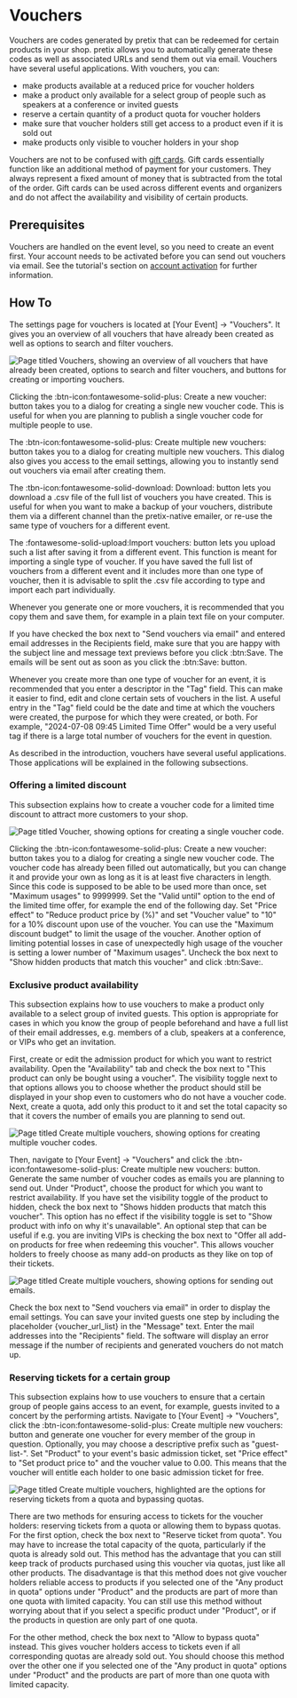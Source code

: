 # Vouchers

Vouchers are codes generated by pretix that can be redeemed for certain products in your shop. 
pretix allows you to automatically generate these codes as well as associated URLs and send them out via email. 
Vouchers have several useful applications. 
With vouchers, you can: 

 - make products available at a reduced price for voucher holders
 - make a product only available for a select group of people such as speakers at a conference or invited guests
 - reserve a certain quantity of a product quota for voucher holders
 - make sure that voucher holders still get access to a product even if it is sold out
 - make products only visible to voucher holders in your shop

Vouchers are not to be confused with [gift cards](gift-cards.md). 
Gift cards essentially function like an additional method of payment for your customers. 
They always represent a fixed amount of money that is subtracted from the total of the order. 
Gift cards can be used across different events and organizers and do not affect the availability and visibility of certain products. 

## Prerequisites

Vouchers are handled on the event level, so you need to create an event first. 
Your account needs to be activated before you can send out vouchers via email. 
See the tutorial's section on [account activation](../tutorial/organizer-account.md#activation) for further information. 

## How To 

The settings page for vouchers is located at [Your Event] → "Vouchers". 
It gives you an overview of all vouchers that have already been created as well as options to search and filter vouchers. 

![Page titled Vouchers, showing an overview of all vouchers that have already been created, options to search and filter vouchers, and buttons for creating or importing vouchers.](../assets/screens/vouchers/vouchers-all.png)

Clicking the :btn-icon:fontawesome-solid-plus: Create a new voucher: button takes you to a dialog for creating a single new voucher code. 
This is useful for when you are planning to publish a single voucher code for multiple people to use. 

The :btn-icon:fontawesome-solid-plus: Create multiple new vouchers: button takes you to a dialog for creating multiple new vouchers. 
This dialog also gives you access to the email settings, allowing you to instantly send out vouchers via email after creating them. 

The :tbn-icon:fontawesome-solid-download: Download: button lets you download a .csv file of the full list of vouchers you have created. 
This is useful for when you want to make a backup of your vouchers, distribute them via a different channel than the pretix-native emailer, or re-use the same type of vouchers for a different event. 

The :fontawesome-solid-upload:Import vouchers: button lets you upload such a list after saving it from a different event. 
This function is meant for importing a single type of voucher. 
If you have saved the full list of vouchers from a different event and it includes more than one type of voucher, then it is advisable to split the .csv file according to type and import each part individually. 

Whenever you generate one or more vouchers, it is recommended that you copy them and save them, for example in a plain text file on your computer. 

If you have checked the box next to "Send vouchers via email" and entered email addresses in the Recipients field, make sure that you are happy with the subject line and message text previews before you click :btn:Save. 
The emails will be sent out as soon as you click the :btn:Save: button. 

Whenever you create more than one type of voucher for an event, it is recommended that you enter a descriptor in the "Tag" field. 
This can make it easier to find, edit and clone certain sets of vouchers in the list. 
A useful entry in the "Tag" field could be the date and time at which the vouchers were created, the purpose for which they were created, or both. 
For example, "2024-07-08 09:45 Limited Time Offer" would be a very useful tag if there is a large total number of vouchers for the event in question. 

As described in the introduction, vouchers have several useful applications. 
Those applications will be explained in the following subsections. 

### Offering a limited discount 

This subsection explains how to create a voucher code for a limited time discount to attract more customers to your shop. 

![Page titled Voucher, showing options for creating a single voucher code.](../assets/screens/vouchers/create-single.png)

Clicking the :btn-icon:fontawesome-solid-plus: Create a new voucher: button takes you to a dialog for creating a single new voucher code. 
The voucher code has already been filled out automatically, but you can change it and provide your own as long as it is at least five characters in length. 
Since this code is supposed to be able to be used more than once, set "Maximum usages" to 9999999. 
Set the "Valid until" option to the end of the limited time offer, for example the end of the following day. 
Set "Price effect" to "Reduce product price by (%)" and set "Voucher value" to "10" for a 10% discount upon use of the voucher. 
You can use the "Maximum discount budget" to limit the usage of the voucher. 
Another option of limiting potential losses in case of unexpectedly high usage of the voucher is setting a lower number of "Maximum usages". 
Uncheck the box next to "Show hidden products that match this voucher" and click :btn:Save:. 

### Exclusive product availability

This subsection explains how to use vouchers to make a product only available to a select group of invited guests. 
This option is appropriate for cases in which you know the group of people beforehand and have a full list of their email addresses, e.g. members of a club, speakers at a conference, or VIPs who get an invitation. 

First, create or edit the admission product for which you want to restrict availability. 
Open the "Availability" tab and check the box next to "This product can only be bought using a voucher".
The visibility toggle next to that options allows you to choose whether the product should still be displayed in your shop even to customers who do not have a voucher code. 
Next, create a quota, add only this product to it and set the total capacity so that it covers the number of emails you are planning to send out. 

![Page titled Create multiple vouchers, showing options for creating multiple voucher codes.](../assets/screens/vouchers/create-multiple.png)

Then, navigate to [Your Event] → "Vouchers" and click the :btn-icon:fontawesome-solid-plus: Create multiple new vouchers: button. 
Generate the same number of voucher codes as emails you are planning to send out. 
Under "Product", choose the product for which you want to restrict availability. 
If you have set the visibility toggle of the product to hidden, check the box next to "Shows hidden products that match this voucher". 
This option has no effect if the visibility toggle is set to "Show product with info on why it's unavailable". 
An optional step that can be useful if e.g. you are inviting VIPs is checking the box next to "Offer all add-on products for free when redeeming this voucher". 
This allows voucher holders to freely choose as many add-on products as they like on top of their tickets. 

![Page titled Create multiple vouchers, showing options for sending out emails.](../assets/screens/vouchers/send-emails.png)

Check the box next to "Send vouchers via email" in order to display the email settings. 
You can save your invited guests one step by including the placeholder {voucher_url_list} in the "Message" text. 
Enter the mail addresses into the "Recipients" field. 
The software will display an error message if the number of recipients and generated vouchers do not match up. 

### Reserving tickets for a certain group

This subsection explains how to use vouchers to ensure that a certain group of people gains access to an event, for example, guests invited to a concert by the performing artists. 
Navigate to [Your Event] → "Vouchers", click the :btn-icon:fontawesome-solid-plus: Create multiple new vouchers: button and generate one voucher for every member of the group in question.
Optionally, you may choose a descriptive prefix such as "guest-list-". 
Set "Product" to your event's basic admission ticket, set "Price effect" to "Set product price to" and the voucher value to 0.00. 
This means that the voucher will entitle each holder to one basic admission ticket for free. 

![Page titled Create multiple vouchers, highlighted are the options for reserving tickets from a quota and bypassing quotas.](../assets/screens/vouchers/create-multiple-reserve.png)

There are two methods for ensuring access to tickets for the voucher holders: reserving tickets from a quota or allowing them to bypass quotas. 
For the first option, check the box next to "Reserve ticket from quota". 
You may have to increase the total capacity of the quota, particularly if the quota is already sold out. 
This method has the advantage that you can still keep track of products purchased using this voucher via quotas, just like all other products. 
The disadvantage is that this method does not give voucher holders reliable access to products if you selected one of the "Any product in quota" options under "Product" and the products are part of more than one quota with limited capacity. 
You can still use this method without worrying about that if you select a specific product under "Product", or if the products in question are only part of one quota. 

For the other method, check the box next to "Allow to bypass quota" instead. 
This gives voucher holders access to tickets even if all corresponding quotas are already sold out. 
You should choose this method over the other one if you selected one of the "Any product in quota" options under "Product" and the products are part of more than one quota with limited capacity. 